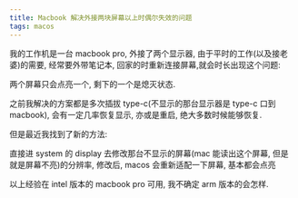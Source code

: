 ```yaml
---
title: Macbook 解决外接两块屏幕以上时偶尔失效的问题
tags: macos
---
```


我的工作机是一台 macbook pro, 外接了两个显示器, 由于平时的工作(以及接老婆)的需要, 经常要外带笔记本, 回家的时重新连接屏幕,就会时长出现这个问题:

两个屏幕只会点亮一个, 剩下的一个是熄灭状态.

之前我解决的方案都是多次插拔 type-c(不显示的那台显示器是 type-c 口到 macbook), 会有一定几率恢复显示, 亦或是重启, 绝大多数时候能够恢复.

但是最近我找到了新的方法:
 
 直接进 system 的 display 去修改那台不显示的屏幕(mac 能读出这个屏幕, 但是就是屏幕不亮)的分辨率, 修改后, macos 会重新适配一下屏幕, 基本都会点亮
 
 
 以上经验在 intel 版本的 macbook pro 可用, 我不确定 arm 版本的会怎样.
